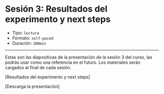 # Sesión 3: Resultados del experimento y next steps

* Tipo: `lectura`
* Formato: `self-paced`
* Duración: `180min`

***

Estas son las diapositivas de la presentación de la sesión 3 del curso,
las podrás usar como una referencia en el futuro. Los materiales serán cargados
al final de cada sesión.

[Resultados del experimento y next steps]

[Descarga la presentación]

